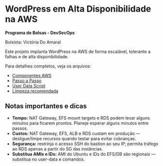 # WordPress em Alta Disponibilidade na AWS

**Programa de Bolsas - DevSecOps**  

Bolsista: Victória Do Amaral

Este projeto implanta WordPress na AWS de forma escalável, tolerante a falhas e de alta disponibilidade.  

Para detalhes completos, veja os arquivos:  
- [Componentes AWS](01_componentes.md)  
- [Passo a Passo](03_passos_projeto.md)  
- [User Data Script](04_user_data.md)
- [Limpeza recomendada](limpeza.md)

## Notas importantes e dicas
- **Tempo:** NAT Gateway, EFS mount targets e RDS podem levar alguns minutos para ficarem prontos. Planeje esperar alguns minutos entre passos.
- **Custos:** NAT Gateway, EFS, ALB e RDS custam em produção — desligue/limpe recursos quando testar para evitar cobranças.
- **Segurança:** restrinja o acesso SSH do bastion ao seu IP; permita tráfego ao RDS apenas a partir do SG das instâncias.
- **Substitua AMIs e IDs:** AMI do Ubuntu e IDs do EFS/DB são regionais — substitua no user-data e comandos.

